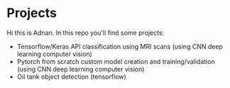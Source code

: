 # Projects

Hi this is Adnan. In this repo you'll find some projects:

- Tensorflow/Keras API classification using MRI scans (using CNN deep learning computer vision)
- Pytorch from scratch custom model creation and training/validation (using CNN deep learning computer vision)
- Oil tank object detection (tensorflow)
